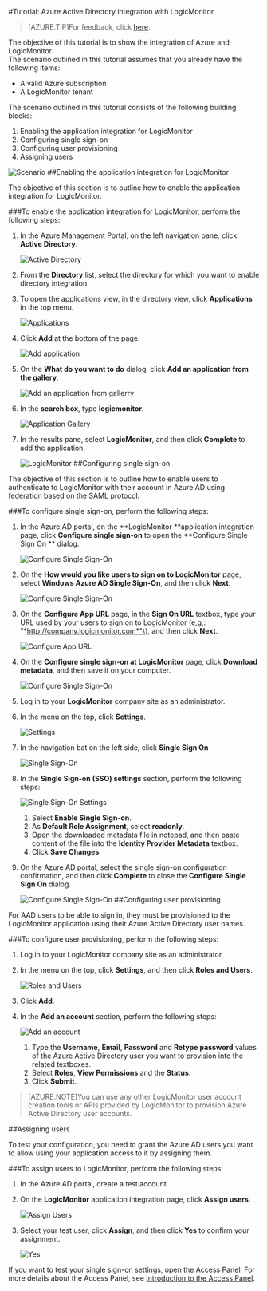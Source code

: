 <properties 
    pageTitle="Tutorial: Azure Active Directory integration with LogicMonitor | Windows Azure" 
    description="Learn how to use LogicMonitor with Azure Active Directory to enable single sign-on, automated provisioning, and more!" 
    services="active-directory" 
    authors="jeevansd"  
    documentationCenter="na" 
    manager="stevenpo"/>
<tags
	ms.service="active-directory"
	ms.date="01/14/2016"
	wacn.date=""/>

#Tutorial: Azure Active Directory integration with LogicMonitor
>[AZURE.TIP]For feedback, click [here](http://go.microsoft.com/fwlink/?LinkId=528728).
  
The objective of this tutorial is to show the integration of Azure and LogicMonitor.  
The scenario outlined in this tutorial assumes that you already have the following items:

-   A valid Azure subscription
-   A LogicMonitor tenant
  
The scenario outlined in this tutorial consists of the following building blocks:

1.  Enabling the application integration for LogicMonitor
2.  Configuring single sign-on
3.  Configuring user provisioning
4.  Assigning users

![Scenario](./media/active-directory-saas-logicmonitor-tutorial/IC790045.png "Scenario")
##Enabling the application integration for LogicMonitor
  
The objective of this section is to outline how to enable the application integration for LogicMonitor.

###To enable the application integration for LogicMonitor, perform the following steps:

1.  In the Azure Management Portal, on the left navigation pane, click **Active Directory**.

    ![Active Directory](./media/active-directory-saas-logicmonitor-tutorial/IC700993.png "Active Directory")

2.  From the **Directory** list, select the directory for which you want to enable directory integration.

3.  To open the applications view, in the directory view, click **Applications** in the top menu.

    ![Applications](./media/active-directory-saas-logicmonitor-tutorial/IC700994.png "Applications")

4.  Click **Add** at the bottom of the page.

    ![Add application](./media/active-directory-saas-logicmonitor-tutorial/IC749321.png "Add application")

5.  On the **What do you want to do** dialog, click **Add an application from the gallery**.

    ![Add an application from gallerry](./media/active-directory-saas-logicmonitor-tutorial/IC749322.png "Add an application from gallerry")

6.  In the **search box**, type **logicmonitor**.

    ![Application Gallery](./media/active-directory-saas-logicmonitor-tutorial/IC790046.png "Application Gallery")

7.  In the results pane, select **LogicMonitor**, and then click **Complete** to add the application.

    ![LogicMonitor](./media/active-directory-saas-logicmonitor-tutorial/IC790047.png "LogicMonitor")
##Configuring single sign-on
  
The objective of this section is to outline how to enable users to authenticate to LogicMonitor with their account in Azure AD using federation based on the SAML protocol.

###To configure single sign-on, perform the following steps:

1.  In the Azure AD portal, on the **LogicMonitor **application integration page, click **Configure single sign-on** to open the **Configure Single Sign On ** dialog.

    ![Configure Single Sign-On](./media/active-directory-saas-logicmonitor-tutorial/IC790048.png "Configure Single Sign-On")

2.  On the **How would you like users to sign on to LogicMonitor** page, select **Windows Azure AD Single Sign-On**, and then click **Next**.

    ![Configure Single Sign-On](./media/active-directory-saas-logicmonitor-tutorial/IC790049.png "Configure Single Sign-On")

3.  On the **Configure App URL** page, in the **Sign On URL** textbox, type your URL used by your users to sign on to LogicMonitor \(e,g,: "*http://company.logicmonitor.com*"\), and then click **Next**.

    ![Configure App URL](./media/active-directory-saas-logicmonitor-tutorial/IC790050.png "Configure App URL")

4.  On the **Configure single sign-on at LogicMonitor** page, click **Download metadata**, and then save it on your computer.

    ![Configure Single Sign-On](./media/active-directory-saas-logicmonitor-tutorial/IC790051.png "Configure Single Sign-On")

5.  Log in to your **LogicMonitor** company site as an administrator.

6.  In the menu on the top, click **Settings**.

    ![Settings](./media/active-directory-saas-logicmonitor-tutorial/IC790052.png "Settings")

7.  In the navigation bat on the left side, click **Single Sign On**

    ![Single Sign-On](./media/active-directory-saas-logicmonitor-tutorial/IC790053.png "Single Sign-On")

8.  In the **Single Sign-on (SSO) settings** section, perform the following steps:

    ![Single Sign-On Settings](./media/active-directory-saas-logicmonitor-tutorial/IC790054.png "Single Sign-On Settings")

    1.  Select **Enable Single Sign-on**.
    2.  As **Default Role Assignment**, select **readonly**.
    3.  Open the downloaded metadata file in notepad, and then paste content of the file into the **Identity Provider Metadata** textbox.
    4.  Click **Save Changes**.

9.  On the Azure AD portal, select the single sign-on configuration confirmation, and then click **Complete** to close the **Configure Single Sign On** dialog.

    ![Configure Single Sign-On](./media/active-directory-saas-logicmonitor-tutorial/IC790055.png "Configure Single Sign-On")
##Configuring user provisioning
  
For AAD users to be able to sign in, they must be provisioned to the LogicMonitor application using their Azure Active Directory user names.

###To configure user provisioning, perform the following steps:

1.  Log in to your LogicMonitor company site as an administrator.

2.  In the menu on the top, click **Settings**, and then click **Roles and Users**.

    ![Roles and Users](./media/active-directory-saas-logicmonitor-tutorial/IC790056.png "Roles and Users")

3.  Click **Add**.

4.  In the **Add an account** section, perform the following steps:

    ![Add an account](./media/active-directory-saas-logicmonitor-tutorial/IC790057.png "Add an account")

    1.  Type the **Username**, **Email**, **Password** and **Retype password** values of the Azure Active Directory user you want to provision into the related textboxes.
    2.  Select **Roles**, **View Permissions** and the **Status**.
    3.  Click **Submit**.

>[AZURE.NOTE]You can use any other LogicMonitor user account creation tools or APIs provided by LogicMonitor to provision Azure Active Directory user accounts.

##Assigning users
  
To test your configuration, you need to grant the Azure AD users you want to allow using your application access to it by assigning them.

###To assign users to LogicMonitor, perform the following steps:

1.  In the Azure AD portal, create a test account.

2.  On the **LogicMonitor** application integration page, click **Assign users**.

    ![Assign Users](./media/active-directory-saas-logicmonitor-tutorial/IC790058.png "Assign Users")

3.  Select your test user, click **Assign**, and then click **Yes** to confirm your assignment.

    ![Yes](./media/active-directory-saas-logicmonitor-tutorial/IC767830.png "Yes")
  
If you want to test your single sign-on settings, open the Access Panel. For more details about the Access Panel, see [Introduction to the Access Panel](https://msdn.microsoft.com/zh-cn/library/dn308586).





